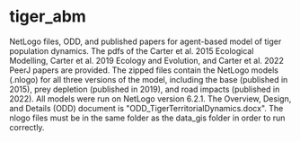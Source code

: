# tiger_abm
NetLogo files, ODD, and published papers for agent-based model of tiger population dynamics. The pdfs of the Carter et al. 2015 Ecological Modelling, Carter et al. 2019 Ecology and Evolution, and Carter et al. 2022 PeerJ papers are provided. The zipped files contain the NetLogo models (.nlogo) for all three versions of the model, including the base (published in 2015), prey depletion (published in 2019), and road impacts (published in 2022). All models were run on NetLogo version 6.2.1. The Overview, Design, and Details (ODD) document is "ODD_TigerTerritorialDynamics.docx". The nlogo files must be in the same folder as the data_gis folder in order to run correctly.  
